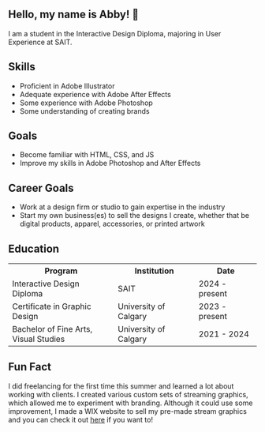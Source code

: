 <section> <!--introduction-->
  <h1>Hello, my name is Abby! 👋</h1>
    <p>I am a student in the Interactive Design Diploma, majoring in User Experience at SAIT.</p>
</section>
<section> <!--skills-->
  <h2>Skills</h2>
    <ul>
      <li>Proficient in Adobe Illustrator</li>
      <li>Adequate experience with Adobe After Effects</li>
      <li>Some experience with Adobe Photoshop</li>
      <li>Some understanding of creating brands</li>
    </ul>
</section>
<section> <!--goals-->
  <h2>Goals</h2>
    <ul>
      <li>Become familiar with HTML, CSS, and JS</li>
      <li>Improve my skills in Adobe Photoshop and After Effects</li>
    </ul>
</section>
<section> <!--career goals-->
  <h2>Career Goals</h2>
    <ul>
      <li>Work at a design firm or studio to gain expertise in the industry</li>
      <li>Start my own business(es) to sell the designs I create, whether that be digital products, apparel, accessories, or printed artwork</li>
    </ul>
</section>
<section> <!--education-->
  <h2>Education</h2>
    <table>
      <tr>     <!--table headers-->
        <th>Program</th>
        <th>Institution</th>
        <th>Date</th>
      </tr>
      <tr>     <!--SAIT, IDD-->
        <td>Interactive Design Diploma</td>
        <td>SAIT</td>
        <td>2024 - present</td>
      </tr>
      <tr>     <!--UofC, CG-->
        <td>Certificate in Graphic Design</td>
        <td>University of Calgary</td>
        <td>2023 - present</td>
      </tr>
      <tr>     <!--UofC, BFA-->
        <td>Bachelor of Fine Arts,<br>Visual Studies</td>
        <td>University of Calgary</td>
        <td>2021 - 2024</td>
      </tr>
    </table>
</section>
<section> <!--fun fact-->
  <h2>Fun Fact</h2>
    <p>I did freelancing for the first time this summer and learned a lot about working with clients. I created various custom sets of streaming graphics, which allowed me to experiment with branding. Although it could use some improvement, I made a WIX website to sell my pre-made stream graphics and you can check it out <a href="https://mrszingergraphics.wixsite.com/mrszinger-graphics/gradient-series">here</a> if you want to!</p>
</section>
